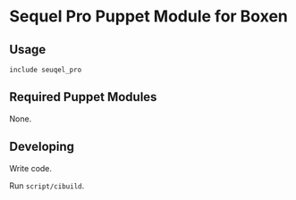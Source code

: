 # Sequel Pro Puppet Module for Boxen

## Usage

```puppet
include seuqel_pro 
```

## Required Puppet Modules

None.

## Developing

Write code.

Run `script/cibuild`.
